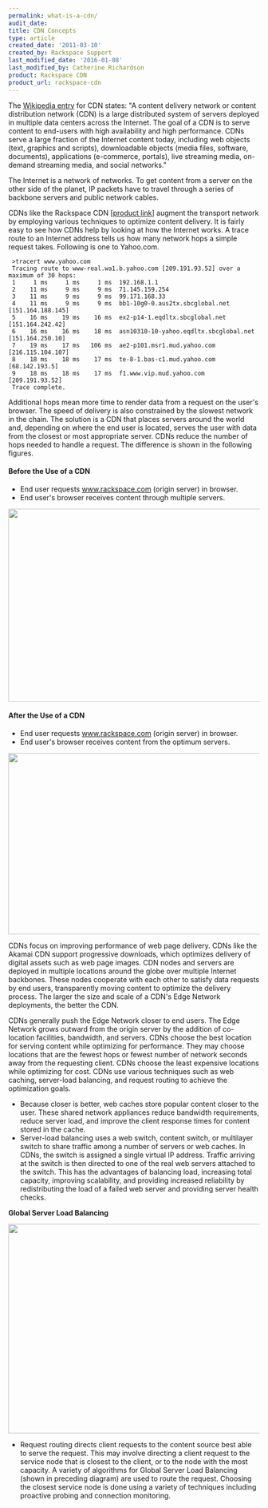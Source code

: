 ```yaml
---
permalink: what-is-a-cdn/
audit_date:
title: CDN Concepts
type: article
created_date: '2011-03-10'
created_by: Rackspace Support
last_modified_date: '2016-01-08'
last_modified_by: Catherine Richardson
product: Rackspace CDN
product_url: rackspace-cdn
---
```


The [Wikipedia
entry](http://en.wikipedia.org/wiki/Content_delivery_network) for CDN
states: "A content delivery network or content distribution network
(CDN) is a large distributed system of servers deployed in multiple data
centers across the Internet. The goal of a CDN is to serve content to
end-users with high availability and high performance. CDNs serve a
large fraction of the Internet content today, including web objects
(text, graphics and scripts), downloadable objects (media files,
software, documents), applications (e-commerce, portals), live streaming
media, on-demand streaming media, and social networks."

The Internet is a network of networks. To get content from a server on
the other side of the planet, IP packets have to travel through a series
of backbone servers and public network cables.

CDNs like the Rackspace CDN \[[product
link](http://www.rackspace.com/cloud/cdn-content-delivery-network)\]
augment the transport network by employing various techniques to
optimize content delivery. It is fairly easy to see how CDNs help by
looking at how the Internet works. A trace route to an Internet address
tells us how many network hops a simple request takes. Following is one
to Yahoo.com.

     >tracert www.yahoo.com
     Tracing route to www-real.wa1.b.yahoo.com [209.191.93.52] over a maximum of 30 hops:
     1     1 ms     1 ms     1 ms  192.168.1.1
     2    11 ms     9 ms     9 ms  71.145.159.254
     3    11 ms     9 ms     9 ms  99.171.168.33
     4    11 ms     9 ms     9 ms  bb1-10g0-0.aus2tx.sbcglobal.net [151.164.188.145]
     5    16 ms    19 ms    16 ms  ex2-p14-1.eqdltx.sbcglobal.net [151.164.242.42]
     6    16 ms    16 ms    18 ms  asn10310-10-yahoo.eqdltx.sbcglobal.net [151.164.250.10]
     7    19 ms    17 ms   106 ms  ae2-p101.msr1.mud.yahoo.com [216.115.104.107]
     8    18 ms    18 ms    17 ms  te-8-1.bas-c1.mud.yahoo.com [68.142.193.5]
     9    18 ms    18 ms    17 ms  f1.www.vip.mud.yahoo.com [209.191.93.52]
     Trace complete.

Additional hops mean more time to render data from a request on the
user's browser. The speed of delivery is also constrained by the slowest
network in the chain. The solution is a CDN that places servers around
the world and, depending on where the end user is located, serves the
user with data from the closest or most appropriate server. CDNs reduce
the number of hops needed to handle a request. The difference is shown
in the following figures.

#### **Before the Use of a CDN**

-   End user requests www.rackspace.com (origin server) in browser.
-   End user's browser receives content through multiple servers.

<img src="{% asset_path rackspace-cdn/what-is-a-cdn/CDN-BEFORE_0.png %}" width="715" height="386" />



#### **After the Use of a CDN**

-   End user requests www.rackspace.com (origin server) in browser.
-   End user's browser receives content from the optimum servers.

<img src="{% asset_path rackspace-cdn/what-is-a-cdn/CDN-AFTER_0.png %}" width="723" height="363" />

CDNs focus on improving performance of web page delivery. CDNs like the
Akamai CDN support progressive downloads, which optimizes delivery of
digital assets such as web page images. CDN nodes and servers are
deployed in multiple locations around the globe over multiple Internet
backbones. These nodes cooperate with each other to satisfy data
requests by end users, transparently moving content to optimize the
delivery process. The larger the size and scale of a CDN's Edge Network
deployments, the better the CDN.

CDNs generally push the Edge Network closer to end users. The Edge
Network grows outward from the origin server by the addition of
co-location facilities, bandwidth, and servers. CDNs choose the best
location for serving content while optimizing for performance. They may
choose locations that are the fewest hops or fewest number of network
seconds away from the requesting client. CDNs choose the least expensive
locations while optimizing for cost. CDNs use various techniques such as
web caching, server-load balancing, and request routing to achieve the
optimization goals.

-   Because closer is better, web caches store popular content closer to
    the user. These shared network appliances reduce bandwidth
    requirements, reduce server load, and improve the client response
    times for content stored in the cache.
-   Server-load balancing uses a web switch, content switch, or
    multilayer switch to share traffic among a number of servers or
    web caches. In CDNs, the switch is assigned a single virtual
    IP address. Traffic arriving at the switch is then directed to one
    of the real web servers attached to the switch. This has the
    advantages of balancing load, increasing total capacity, improving
    scalability, and providing increased reliability by redistributing
    the load of a failed web server and providing server health checks.

**Global Server Load Balancing**



[<img src="{% asset_path rackspace-cdn/what-is-a-cdn/CDN-thirdIMAGE.png %}" width="783" height="419" />](#_msocom_4)

-   Request routing directs client requests to the content source best
    able to serve the request. This may involve directing a client
    request to the service node that is closest to the client, or to the
    node with the most capacity. A variety of algorithms for Global
    Server Load Balancing (shown in preceding diagram) are used to route
    the request. Choosing the closest service node is done using a
    variety of techniques including proactive probing and
    connection monitoring.
